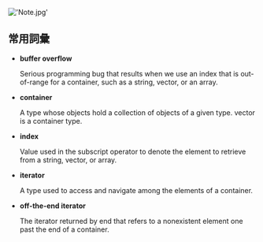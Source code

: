 !['Note.jpg'](https://junye1993.github.io/image/Note.jpg)

## 常用詞彙

- **buffer overflow**

    Serious programming bug that results when we use an index that is out-of-range for a container, such as a string, vector, or an array.

- **container** 
    
    A type whose objects hold a collection of objects of a given type. vector is a container type.

- **index** 

    Value used in the subscript operator to denote the element to retrieve from a string, vector, or array.

- **iterator** 

    A type used to access and navigate among the elements of a container.

- **off-the-end iterator** 

    The iterator returned by end that refers to a nonexistent element one past the end of a container.